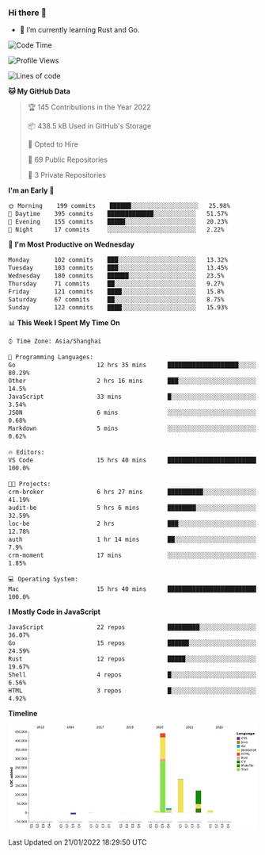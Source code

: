### Hi there 👋

- 🌱 I’m currently learning Rust and Go.

<!--START_SECTION:waka-->
![Code Time](http://img.shields.io/badge/Code%20Time-146%20hrs%2024%20mins-blue)

![Profile Views](http://img.shields.io/badge/Profile%20Views-0-blue)

![Lines of code](https://img.shields.io/badge/From%20Hello%20World%20I%27ve%20Written-796%20Thousand%20lines%20of%20code-blue)

**🐱 My GitHub Data** 

> 🏆 145 Contributions in the Year 2022
 > 
> 📦 438.5 kB Used in GitHub's Storage 
 > 
> 💼 Opted to Hire
 > 
> 📜 69 Public Repositories 
 > 
> 🔑 3 Private Repositories  
 > 
**I'm an Early 🐤** 

```text
🌞 Morning    199 commits    ██████░░░░░░░░░░░░░░░░░░░   25.98% 
🌆 Daytime    395 commits    █████████████░░░░░░░░░░░░   51.57% 
🌃 Evening    155 commits    █████░░░░░░░░░░░░░░░░░░░░   20.23% 
🌙 Night      17 commits     ░░░░░░░░░░░░░░░░░░░░░░░░░   2.22%

```
📅 **I'm Most Productive on Wednesday** 

```text
Monday       102 commits    ███░░░░░░░░░░░░░░░░░░░░░░   13.32% 
Tuesday      103 commits    ███░░░░░░░░░░░░░░░░░░░░░░   13.45% 
Wednesday    180 commits    ██████░░░░░░░░░░░░░░░░░░░   23.5% 
Thursday     71 commits     ██░░░░░░░░░░░░░░░░░░░░░░░   9.27% 
Friday       121 commits    ████░░░░░░░░░░░░░░░░░░░░░   15.8% 
Saturday     67 commits     ██░░░░░░░░░░░░░░░░░░░░░░░   8.75% 
Sunday       122 commits    ████░░░░░░░░░░░░░░░░░░░░░   15.93%

```


📊 **This Week I Spent My Time On** 

```text
⌚︎ Time Zone: Asia/Shanghai

💬 Programming Languages: 
Go                       12 hrs 35 mins      ████████████████████░░░░░   80.29% 
Other                    2 hrs 16 mins       ███░░░░░░░░░░░░░░░░░░░░░░   14.5% 
JavaScript               33 mins             █░░░░░░░░░░░░░░░░░░░░░░░░   3.54% 
JSON                     6 mins              ░░░░░░░░░░░░░░░░░░░░░░░░░   0.68% 
Markdown                 5 mins              ░░░░░░░░░░░░░░░░░░░░░░░░░   0.62%

🔥 Editors: 
VS Code                  15 hrs 40 mins      █████████████████████████   100.0%

🐱‍💻 Projects: 
crm-broker               6 hrs 27 mins       ██████████░░░░░░░░░░░░░░░   41.19% 
audit-be                 5 hrs 6 mins        ████████░░░░░░░░░░░░░░░░░   32.59% 
loc-be                   2 hrs               ███░░░░░░░░░░░░░░░░░░░░░░   12.78% 
auth                     1 hr 14 mins        ██░░░░░░░░░░░░░░░░░░░░░░░   7.9% 
crm-moment               17 mins             ░░░░░░░░░░░░░░░░░░░░░░░░░   1.85%

💻 Operating System: 
Mac                      15 hrs 40 mins      █████████████████████████   100.0%

```

**I Mostly Code in JavaScript** 

```text
JavaScript               22 repos            █████████░░░░░░░░░░░░░░░░   36.07% 
Go                       15 repos            ██████░░░░░░░░░░░░░░░░░░░   24.59% 
Rust                     12 repos            █████░░░░░░░░░░░░░░░░░░░░   19.67% 
Shell                    4 repos             █░░░░░░░░░░░░░░░░░░░░░░░░   6.56% 
HTML                     3 repos             █░░░░░░░░░░░░░░░░░░░░░░░░   4.92%

```


**Timeline**

![Chart not found](https://raw.githubusercontent.com/elton/elton/main/charts/bar_graph.png) 


 Last Updated on 21/01/2022 18:29:50 UTC
<!--END_SECTION:waka-->

<!--
**elton/elton** is a ✨ _special_ ✨ repository because its `README.md` (this file) appears on your GitHub profile.

Here are some ideas to get you started:

- 🔭 I’m currently working on ...
- 🌱 I’m currently learning ...
- 👯 I’m looking to collaborate on ...
- 🤔 I’m looking for help with ...
- 💬 Ask me about ...
- 📫 How to reach me: ...
- 😄 Pronouns: ...
- ⚡ Fun fact: ...
-->
